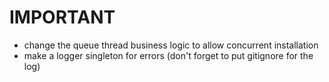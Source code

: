 # IMPORTANT

- change the queue thread business logic to allow concurrent installation
- make a logger singleton for errors (don't forget to put gitignore for the log)

